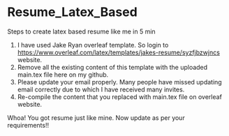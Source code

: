 # Resume_Latex_Based
Steps to create latex based resume like me in 5 min

1. I have used Jake Ryan overleaf template. So login to https://www.overleaf.com/latex/templates/jakes-resume/syzfjbzwjncs website.
2. Remove all the existing content of this template with the uploaded main.tex file here on my github.
3. Please update your email properly. Many people have missed updating email correctly due to which I have received many invites.
4. Re-compile the content that you replaced with main.tex file on overleaf website.
   
Whoa! You got resume just like mine. Now update as per your requirements!!
